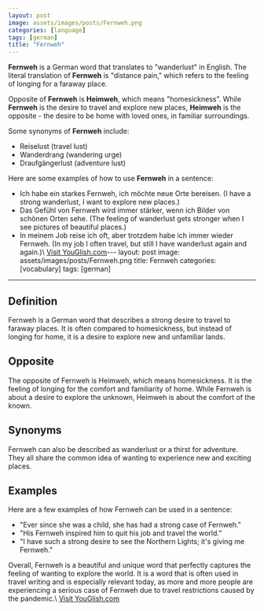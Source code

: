 ```yaml
---
layout: post
image: assets/images/posts/Fernweh.png
categories: [language]
tags: [german]
title: "Fernweh"
---
```


**Fernweh** is a German word that translates to "wanderlust" in English. The literal translation of **Fernweh** is "distance pain," which refers to the feeling of longing for a faraway place.

Opposite of **Fernweh** is **Heimweh**, which means "homesickness". While **Fernweh** is the desire to travel and explore new places, **Heimweh** is the opposite - the desire to be home with loved ones, in familiar surroundings.

Some synonyms of **Fernweh** include:

- Reiselust (travel lust)
- Wanderdrang (wandering urge)
- Draufgängerlust (adventure lust)

Here are some examples of how to use **Fernweh** in a sentence:

- Ich habe ein starkes Fernweh, ich möchte neue Orte bereisen. (I have a strong wanderlust, I want to explore new places.)
- Das Gefühl von Fernweh wird immer stärker, wenn ich Bilder von schönen Orten sehe. (The feeling of wanderlust gets stronger when I see pictures of beautiful places.)
- In meinem Job reise ich oft, aber trotzdem habe ich immer wieder Fernweh. (In my job I often travel, but still I have wanderlust again and again.)\ <a id="yg-widget-0" class="youglish-widget" data-query="Fernweh" data-lang="german" data-components="8412" data-auto-start="0" data-bkg-color="theme_light" data-title="How%20to%20pronounce%20Fernweh%20in%20German"  rel="nofollow" href="https://youglish.com">Visit YouGlish.com</a><script async src="https://youglish.com/public/emb/widget.js" charset="utf-8"></script>---
layout: post
image: assets/images/posts/Fernweh.png
title: Fernweh
categories: [vocabulary]
tags: [german]
---

## Definition
Fernweh is a German word that describes a strong desire to travel to faraway places. It is often compared to homesickness, but instead of longing for home, it is a desire to explore new and unfamiliar lands. 

## Opposite 
The opposite of Fernweh is Heimweh, which means homesickness. It is the feeling of longing for the comfort and familiarity of home. While Fernweh is about a desire to explore the unknown, Heimweh is about the comfort of the known.

## Synonyms
Fernweh can also be described as wanderlust or a thirst for adventure. They all share the common idea of wanting to experience new and exciting places.

## Examples
Here are a few examples of how Fernweh can be used in a sentence: 

- "Ever since she was a child, she has had a strong case of Fernweh."
- "His Fernweh inspired him to quit his job and travel the world."
- "I have such a strong desire to see the Northern Lights; it's giving me Fernweh." 

Overall, Fernweh is a beautiful and unique word that perfectly captures the feeling of wanting to explore the world. It is a word that is often used in travel writing and is especially relevant today, as more and more people are experiencing a serious case of Fernweh due to travel restrictions caused by the pandemic.\ <a id="yg-widget-0" class="youglish-widget" data-query="Fernweh" data-lang="german" data-components="8412" data-auto-start="0" data-bkg-color="theme_light" data-title="How%20to%20pronounce%20Fernweh%20in%20German"  rel="nofollow" href="https://youglish.com">Visit YouGlish.com</a><script async src="https://youglish.com/public/emb/widget.js" charset="utf-8"></script>